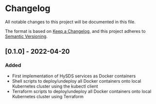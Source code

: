 # Changelog

All notable changes to this project will be documented in this file.

The format is based on [Keep a Changelog](https://keepachangelog.com/en/1.0.0/),
and this project adheres to [Semantic Versioning](https://semver.org/spec/v2.0.0.html).

## [0.1.0] - 2022-04-20

### Added 

- First implementation of HySDS services as Docker containers
- Shell scripts to deploy/undeploy all Docker containers onto local Kubernetes cluster using the kubectl client
- Terraform scripts to deploy/undeploy all Docker containers onto local Kubernetes cluster using Terraform

